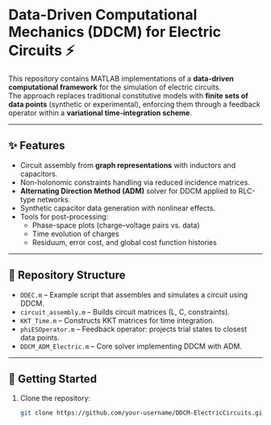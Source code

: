 # Data-Driven Computational Mechanics (DDCM) for Electric Circuits ⚡

This repository contains MATLAB implementations of a **data-driven computational framework** for the simulation of electric circuits.  
The approach replaces traditional constitutive models with **finite sets of data points** (synthetic or experimental), enforcing them through a feedback operator within a **variational time-integration scheme**.

---

## ✨ Features
- Circuit assembly from **graph representations** with inductors and capacitors.  
- Non-holonomic constraints handling via reduced incidence matrices.  
- **Alternating Direction Method (ADM)** solver for DDCM applied to RLC-type networks.  
- Synthetic capacitor data generation with nonlinear effects.  
- Tools for post-processing:
  - Phase-space plots (charge–voltage pairs vs. data)  
  - Time evolution of charges  
  - Residuum, error cost, and global cost function histories  

---

## 📂 Repository Structure
- `DDEC.m` – Example script that assembles and simulates a circuit using DDCM.  
- `circuit_assembly.m` – Builds circuit matrices (L, C, constraints).  
- `KKT_Time.m` – Constructs KKT matrices for time integration.  
- `phiESOperator.m` – Feedback operator: projects trial states to closest data points.  
- `DDCM_ADM_Electric.m` – Core solver implementing DDCM with ADM.  

---

## 🚀 Getting Started

1. Clone the repository:
   ```bash
   git clone https://github.com/your-username/DDCM-ElectricCircuits.git



